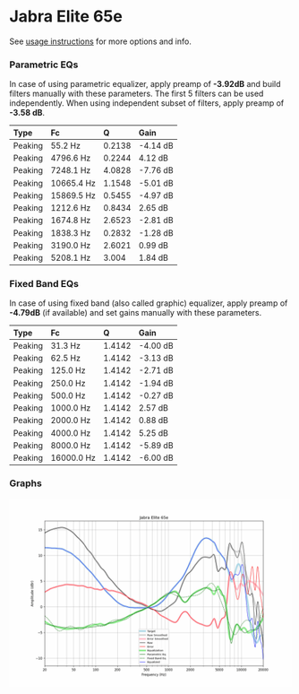 # Jabra Elite 65e
See [usage instructions](https://github.com/jaakkopasanen/AutoEq#usage) for more options and info.

### Parametric EQs
In case of using parametric equalizer, apply preamp of **-3.92dB** and build filters manually
with these parameters. The first 5 filters can be used independently.
When using independent subset of filters, apply preamp of **-3.58 dB**.

| Type    | Fc         |      Q | Gain     |
|:--------|:-----------|:-------|:---------|
| Peaking | 55.2 Hz    | 0.2138 | -4.14 dB |
| Peaking | 4796.6 Hz  | 0.2244 | 4.12 dB  |
| Peaking | 7248.1 Hz  | 4.0828 | -7.76 dB |
| Peaking | 10665.4 Hz | 1.1548 | -5.01 dB |
| Peaking | 15869.5 Hz | 0.5455 | -4.97 dB |
| Peaking | 1212.6 Hz  | 0.8434 | 2.65 dB  |
| Peaking | 1674.8 Hz  | 2.6523 | -2.81 dB |
| Peaking | 1838.3 Hz  | 0.2832 | -1.28 dB |
| Peaking | 3190.0 Hz  | 2.6021 | 0.99 dB  |
| Peaking | 5208.1 Hz  | 3.004  | 1.84 dB  |

### Fixed Band EQs
In case of using fixed band (also called graphic) equalizer, apply preamp of **-4.79dB**
(if available) and set gains manually with these parameters.

| Type    | Fc         |      Q | Gain     |
|:--------|:-----------|:-------|:---------|
| Peaking | 31.3 Hz    | 1.4142 | -4.00 dB |
| Peaking | 62.5 Hz    | 1.4142 | -3.13 dB |
| Peaking | 125.0 Hz   | 1.4142 | -2.71 dB |
| Peaking | 250.0 Hz   | 1.4142 | -1.94 dB |
| Peaking | 500.0 Hz   | 1.4142 | -0.27 dB |
| Peaking | 1000.0 Hz  | 1.4142 | 2.57 dB  |
| Peaking | 2000.0 Hz  | 1.4142 | 0.88 dB  |
| Peaking | 4000.0 Hz  | 1.4142 | 5.25 dB  |
| Peaking | 8000.0 Hz  | 1.4142 | -5.89 dB |
| Peaking | 16000.0 Hz | 1.4142 | -6.00 dB |

### Graphs
![](./Jabra%20Elite%2065e.png)